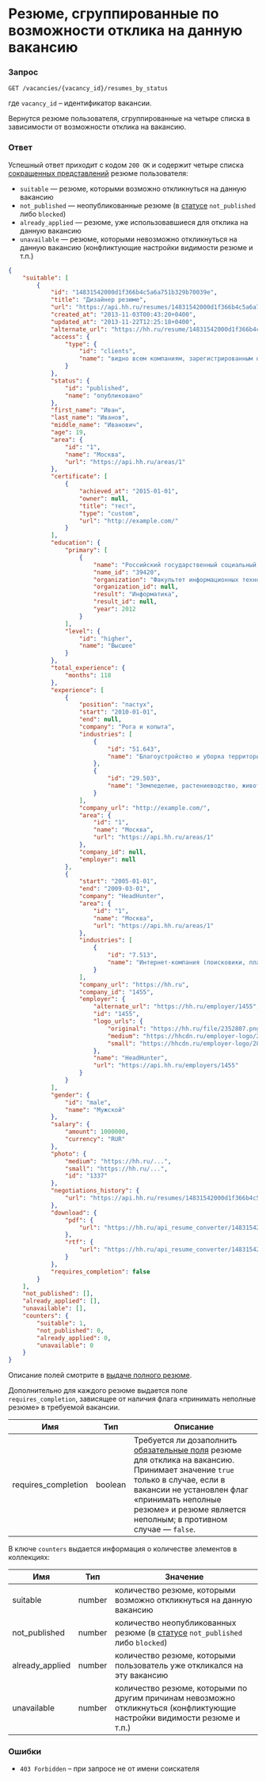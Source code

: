 # Резюме, сгруппированные по возможности отклика на данную вакансию

### Запрос

```
GET /vacancies/{vacancy_id}/resumes_by_status
```

где `vacancy_id` – идентификатор вакансии.

Вернутся резюме пользователя, сгруппированные на четыре списка в зависимости от возможности отклика на вакансию.

### Ответ

Успешный ответ приходит с кодом `200 OK` и содержит четыре списка [сокращенных
представлений](resumes.md#resume-short) резюме пользователя:

* `suitable` — резюме, которыми возможно откликнуться на данную вакансию
* `not_published` — неопубликованные резюме (в [статусе](resumes.md#status) `not_published` либо `blocked`)
* `already_applied` — резюме, уже использовавшиеся для отклика на данную вакансию
* `unavailable` — резюме, которыми невозможно откликнуться на данную вакансию (конфликтующие настройки видимости резюме и т.п.)

```json
{
    "suitable": [
        {
            "id": "14831542000d1f366b4c5a6a751b329b70039e",
            "title": "Дизайнер резюме",
            "url": "https://api.hh.ru/resumes/14831542000d1f366b4c5a6a751b329b70039e",
            "created_at": "2013-11-03T00:43:20+0400",
            "updated_at": "2013-11-22T12:25:18+0400",
            "alternate_url": "https://hh.ru/resume/14831542000d1f366b4c5a6a751b329b70039e",
            "access": {
                "type": {
                    "id": "clients",
                    "name": "видно всем компаниям, зарегистрированным на HeadHunter"
                }
            },
            "status": {
                "id": "published",
                "name": "опубликовано"
            },
            "first_name": "Иван",
            "last_name": "Иванов",
            "middle_name": "Иванович",
            "age": 19,
            "area": {
                "id": "1",
                "name": "Москва",
                "url": "https://api.hh.ru/areas/1"
            },
            "certificate": [
                {
                    "achieved_at": "2015-01-01",
                    "owner": null,
                    "title": "тест",
                    "type": "custom",
                    "url": "http://example.com/"
                }
            ],
            "education": {
                "primary": [
                    {
                        "name": "Российский государственный социальный университет, Москва",
                        "name_id": "39420",
                        "organization": "Факультет информационных технологий",
                        "organization_id": null,
                        "result": "Информатика",
                        "result_id": null,
                        "year": 2012
                    }
                ],
                "level": {
                    "id": "higher",
                    "name": "Высшее"
                }
            },
            "total_experience": {
                "months": 118
            },
            "experience": [
                {
                    "position": "пастух",
                    "start": "2010-01-01",
                    "end": null,
                    "company": "Рога и копыта",
                    "industries": [
                        {
                            "id": "51.643",
                            "name": "Благоустройство и уборка территорий и зданий"
                        },
                        {
                            "id": "29.503",
                            "name": "Земледелие, растениеводство, животноводство"
                        }
                    ],
                    "company_url": "http://example.com/",
                    "area": {
                        "id": "1",
                        "name": "Москва",
                        "url": "https://api.hh.ru/areas/1"
                    },
                    "company_id": null,
                    "employer": null
                },
                {
                    "start": "2005-01-01",
                    "end": "2009-03-01",
                    "company": "HeadHunter",
                    "area": {
                        "id": "1",
                        "name": "Москва",
                        "url": "https://api.hh.ru/areas/1"
                    },
                    "industries": [
                        {
                            "id": "7.513",
                            "name": "Интернет-компания (поисковики, платежные системы, соц.сети, информационно-познавательные и развлекательные ресурсы, продвижение сайтов и прочее)"
                        }
                    ],
                    "company_url": "https://hh.ru",
                    "company_id": "1455",
                    "employer": {
                        "alternate_url": "https://hh.ru/employer/1455",
                        "id": "1455",
                        "logo_urls": {
                            "original": "https://hh.ru/file/2352807.png",
                            "medium": "https://hhcdn.ru/employer-logo/289312.png",
                            "small": "https://hhcdn.ru/employer-logo/289313.png"
                        },
                        "name": "HeadHunter",
                        "url": "https://api.hh.ru/employers/1455"
                    }
                }
            ],
            "gender": {
                "id": "male",
                "name": "Мужской"
            },
            "salary": {
                "amount": 1000000,
                "currency": "RUR"
            },
            "photo": {
                "medium": "https://hh.ru/...",
                "small": "https://hh.ru/...",
                "id": "1337"
            },
            "negotiations_history": {
                "url": "https://api.hh.ru/resumes/14831542000d1f366b4c5a6a751b329b70039e/negotiations_history"
            },
            "download": {
                "pdf": {
                    "url": "https://hh.ru/api_resume_converter/14831542000d1f366b4c5a6a751b329b70039e/ИвановИванИванович.pdf?type=pdf"
                },
                "rtf": {
                    "url": "https://hh.ru/api_resume_converter/14831542000d1f366b4c5a6a751b329b70039e/ИвановИванИванович.rtf?type=rtf"
                }
            },
            "requires_completion": false
        }
    ],
    "not_published": [],
    "already_applied": [],
    "unavailable": [],
    "counters": {
        "suitable": 1,
        "not_published": 0,
        "already_applied": 0,
        "unavailable": 0
    }
}
```

Описание полей смотрите в [выдаче полного резюме](resumes.md#resume-fields).

Дополнительно для каждого резюме выдается поле `requires_completion`, зависящее от наличия флага «принимать неполные резюме» в требуемой вакансии.

Имя | Тип | Описание
---- | --- | --------
requires_completion | boolean | Требуется ли дозаполнить [обязательные поля](resumes.md#author-progress) резюме для отклика на вакансию. Принимает значение `true` только в случае, если в вакансии не установлен флаг «принимать неполные резюме» и резюме является неполным; в противном случае — `false`.

В ключе `counters` выдается информация о количестве элементов в коллекциях:

Имя | Тип | Значение
---- | --- | --------
suitable | number | количество резюме, которыми возможно откликнуться на данную вакансию
not_published | number | количество неопубликованных резюме (в [статусе](resumes.md#status) `not_published` либо `blocked`)
already_applied | number | количество резюме, которыми пользователь уже откликался на эту вакансию
unavailable | number | количество резюме, которыми по другим причинам невозможно откликнуться (конфликтующие настройки видимости резюме и т.п.)

### Ошибки

* `403 Forbidden` – при запросе не от имени соискателя
